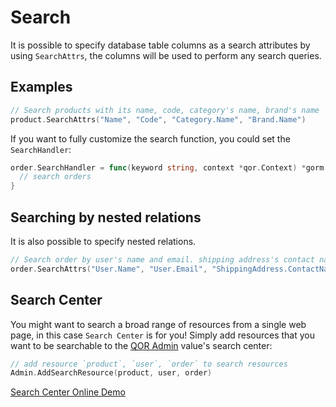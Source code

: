 # Search

It is possible to specify database table columns as a search attributes by using `SearchAttrs`, the columns will be used to perform any search queries.

## Examples

```go
// Search products with its name, code, category's name, brand's name
product.SearchAttrs("Name", "Code", "Category.Name", "Brand.Name")
```

If you want to fully customize the search function, you could set the `SearchHandler`:

```go
order.SearchHandler = func(keyword string, context *qor.Context) *gorm.DB {
  // search orders
}
```

## Searching by nested relations

It is also possible to specify nested relations.

```go
// Search order by user's name and email. shipping address's contact name, addresses.
order.SearchAttrs("User.Name", "User.Email", "ShippingAddress.ContactName", "ShippingAddress.Address1", "ShippingAddress.Address2")
```

## Search Center

You might want to search a broad range of resources from a single web page, in this case `Search Center` is for you!  Simply add resources that you want to be searchable to the [QOR Admin](https://github.com/qor/admin) value's search center:

```go
// add resource `product`, `user`, `order` to search resources
Admin.AddSearchResource(product, user, order)
```

[Search Center Online Demo](http://demo.getqor.com/admin/!search)
